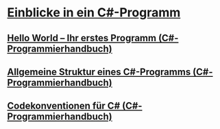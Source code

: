 # [Einblicke in ein C#-Programm](index.md)
## [Hello World – Ihr erstes Programm (C#-Programmierhandbuch)](hello-world-your-first-program.md)
## [Allgemeine Struktur eines C#-Programms (C#-Programmierhandbuch)](general-structure-of-a-csharp-program.md)
## [Codekonventionen für C# (C#-Programmierhandbuch)](coding-conventions.md)
